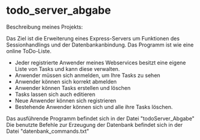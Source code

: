 # todo_server_abgabe
Beschreibung meines Projekts:

Das Ziel ist die Erweiterung eines Express-Servers um Funktionen des Sessionhandlings und der Datenbankanbindung.
Das Programm ist wie eine online ToDo-Liste. 
  - Jeder registrierte Anwender meines Webservices besitzt eine eigene Liste von Tasks und kann diese verwalten.
  - Anwender müssen sich anmelden, um Ihre Tasks zu sehen
  - Anwender können sich korrekt abmelden
  - Anwender können Tasks erstellen und löschen
  - Tasks lassen sich auch editieren
  - Neue Anwender können sich registrieren
  - Bestehende Anwender können sich und alle ihre Tasks löschen.

Das ausführende Programm befindet sich in der Datei "todoServer_Abgabe"
Die benutzte Befehle zur Erzeugung der Datenbank befindet sich in der Datei "datenbank_commands.txt"
